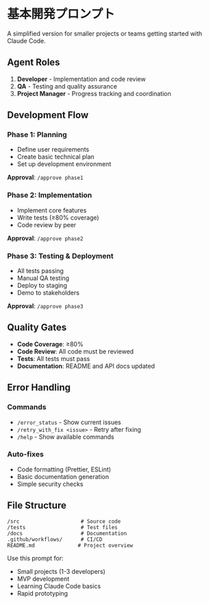 # 基本開発プロンプト

A simplified version for smaller projects or teams getting started with Claude Code.

## Agent Roles

1. **Developer** - Implementation and code review
2. **QA** - Testing and quality assurance
3. **Project Manager** - Progress tracking and coordination

## Development Flow

### Phase 1: Planning
-  Define user requirements
-  Create basic technical plan
-  Set up development environment

**Approval**: `/approve phase1`

### Phase 2: Implementation
-  Implement core features
-  Write tests (≥80% coverage)
-  Code review by peer

**Approval**: `/approve phase2`

### Phase 3: Testing & Deployment
-  All tests passing
-  Manual QA testing
-  Deploy to staging
-  Demo to stakeholders

**Approval**: `/approve phase3`

## Quality Gates

- **Code Coverage**: ≥80%
- **Code Review**: All code must be reviewed
- **Tests**: All tests must pass
- **Documentation**: README and API docs updated

## Error Handling

### Commands
- `/error_status` - Show current issues
- `/retry_with_fix <issue>` - Retry after fixing
- `/help` - Show available commands

### Auto-fixes
- Code formatting (Prettier, ESLint)
- Basic documentation generation
- Simple security checks

## File Structure
```
/src                    # Source code
/tests                  # Test files
/docs                   # Documentation
.github/workflows/      # CI/CD
README.md              # Project overview
```

Use this prompt for:
- Small projects (1-3 developers)
- MVP development
- Learning Claude Code basics
- Rapid prototyping